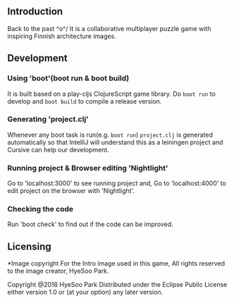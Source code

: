 ## Introduction
Back to the past \^o^/
It is a collaborative multiplayer puzzle game with inspiring Finnish architecture images.

## Development 
### Using 'boot'(boot run & boot build) 
It is built based on a play-cljs ClojureScript game library.
Do `boot run` to develop and `boot build` to compile a release version.

### Generating 'project.clj' 
Whenever any boot task is run(e.g. `boot run`) `project.clj` is generated automatically
so that IntelliJ will understand this as a leiningen project and Cursive can help our development.

### Running project & Browser editing 'Nightlight'
Go to 'localhost:3000' to see running project and, 
Go to 'localhost:4000' to edit project on the browser with 'Nightlight'.

### Checking the code 
Run 'boot check' to find out if the code can be improved.

## Licensing
*Image copyright
For the Intro image used in this game,
All rights reserved to the image creator, HyeSoo Park.

Copyright @2018 HyeSoo Park 
Distributed under the Eclipse Public License either version 1.0 or (at your option) any later version.